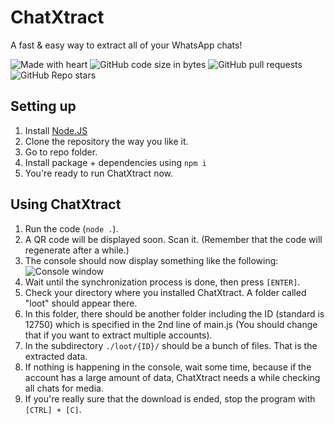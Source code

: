 # ChatXtract

A fast & easy way to extract all of your WhatsApp chats!

![Made with heart](https://img.shields.io/badge/Made%20with-%E2%9D%A4-f00?style=for-the-badge) ![GitHub code size in bytes](https://img.shields.io/github/languages/code-size/Le0X8/chatxtract?style=for-the-badge) ![GitHub pull requests](https://img.shields.io/github/issues-pr/Le0X8/chatxtract?style=for-the-badge) ![GitHub Repo stars](https://img.shields.io/github/stars/Le0X8/chatxtract?style=for-the-badge)

## Setting up

1. Install [Node.JS](https://nodejs.org/en/download)
2. Clone the repository the way you like it.
3. Go to repo folder.
4. Install package + dependencies using `npm i`
5. You're ready to run ChatXtract now.

## Using ChatXtract

1. Run the code (`node .`).
2. A QR code will be displayed soon. Scan it. (Remember that the code will regenerate after a while.)
3. The console should now display something like the following:
![Console window](https://i.imgur.com/vFDffjB.png)
4. Wait until the synchronization process is done, then press `[ENTER]`.
5. Check your directory where you installed ChatXtract. A folder called "loot" should appear there.
6. In this folder, there should be another folder including the ID (standard is 12750) which is specified in the 2nd line of main.js (You should change that if you want to extract multiple accounts).
7. In the subdirectory `./loot/{ID}/` should be a bunch of files. That is the extracted data.
8. If nothing is happening in the console, wait some time, because if the account has a large amount of data, ChatXtract needs a while checking all chats for media.
9. If you're really sure that the download is ended, stop the program with `[CTRL] + [C]`.
